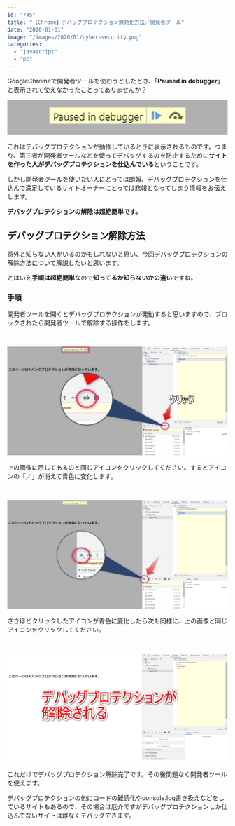 ```yaml
---
id: "745"
title: "【Chrome】デバッグプロテクション無効化方法／開発者ツール"
date: "2020-01-01"
image: "/images/2020/01/cyber-security.png"
categories: 
  - "javascript"
  - "pc"
---
```


GoogleChromeで開発者ツールを使おうとしたとき、「**Paused in debugger**」と表示されて使えなかったことってありませんか？

![あ](/images/2020/01/Paused_in_debugger.png)

これはデバッグプロテクションが動作しているときに表示されるものです。つまり、第三者が開発者ツールなどを使ってデバッグするのを防止するために**サイトを作った人がデバッグプロテクションを仕込んでいる**ということです。

しかし開発者ツールを使いたい人にとっては朗報、デバッグプロテクションを仕込んで満足しているサイトオーナーにとっては悲報となってしまう情報をお伝えします。

**デバッグプロテクションの解除は超絶簡単です。**

## デバッグプロテクション解除方法

意外と知らない人がいるのかもしれないと思い、今回デバッグプロテクションの解除方法について解説したいと思います。

とはいえ**手順は超絶簡単**なので**知ってるか知らないかの違い**ですね。

### 手順

開発者ツールを開くとデバッグプロテクションが発動すると思いますので、ブロックされたら開発者ツールで解除する操作をします。

 

![](/images/2020/01/debug_protection1.png)

上の画像に示してあるのと同じアイコンをクリックしてください。するとアイコンの「／」が消えて青色に変化します。

 

![](/images/2020/01/debug_protection2.png)

さきほどクリックしたアイコンが青色に変化したら次も同様に、上の画像と同じアイコンをクリックしてください。

 

![](/images/2020/01/debug_protection3.png)

これだけでデバッグプロテクション解除完了です。その後問題なく開発者ツールを使えます。

デバッグプロテクションの他にコードの難読化やconsole.log書き換えなどをしているサイトもあるので、その場合は厄介ですがデバッグプロテクションしか仕込んでないサイトは難なくデバッグできます。

